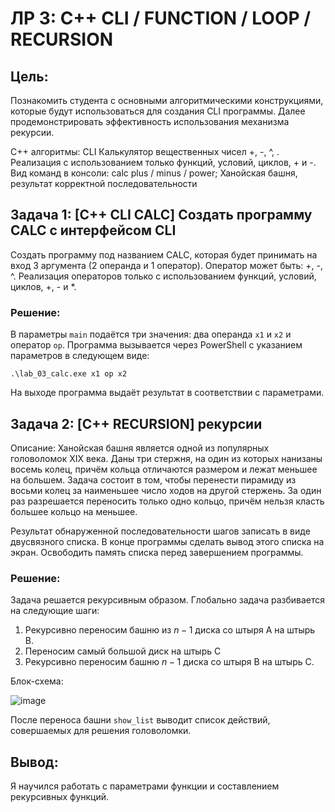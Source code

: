# ЛР 3: C++ CLI / FUNCTION / LOOP / RECURSION
## Цель:

Познакомить студента с основными алгоритмическими конструкциями, которые будут использоваться для создания CLI программы. Далее продемонстрировать эффективность использования механизма рекурсии.

С++ алгоритмы: CLI Калькулятор вещественных чисел +, -, ^, . Реализация с
использованием только функций, условий, циклов, + и -. Вид команд в консоли: calc
plus / minus / power; Ханойская башня, результат корректной последовательности

## Задача 1: **[С++ CLI CALC] Создать программу CALC с интерфейсом CLI**

Создать программу под названием CALC, которая будет принимать на вход 3
аргумента (2 операнда и 1 оператор). Оператор может быть: +, -, ^. Реализация
операторов только с использованием функций, условий, циклов, +, - и *.

### Решение:

В параметры ```main``` подаётся три значения: два операнда ```x1``` и ```x2``` и оператор ```op```. Программа вызывается через PowerShell с указанием параметров в следующем виде:

```.\lab_03_calc.exe x1 op x2```

На выходе программа выдаёт результат в соответствии с параметрами.

## Задача 2: **[C++ RECURSION] рекурсии**

Описание: Ханойская башня является одной из популярных головоломок XIX века. Даны три стержня, на один из которых нанизаны восемь колец, причём кольца отличаются размером и лежат меньшее на большем. Задача состоит в том, чтобы перенести пирамиду из восьми колец за наименьшее число ходов на другой стержень. За один раз разрешается переносить только одно кольцо, причём нельзя класть большее кольцо на меньшее.

Результат обнаруженной последовательности шагов записать в виде двусвязного
списка. В конце программы сделать вывод этого списка на экран. Освободить
память списка перед завершением программы.

### Решение:

Задача решается рекурсивным образом. Глобально задача разбивается на следующие шаги:

1. Рекурсивно переносим башню из $n-1$ диска со штыря A на штырь В.
2. Переносим самый большой диск на штырь С
3. Рекурсивно переносим башню $n - 1$ диска со штыря В на штырь С. 

Блок-схема:

![image](https://user-images.githubusercontent.com/82118458/233730278-ac42e4c9-4d8a-4b57-877d-afda648b176b.png)

После переноса башни ```show_list``` выводит список действий, совершаемых для решения головоломки.

## Вывод:

Я научился работать с параметрами функции и составлением рекурсивных функций.
